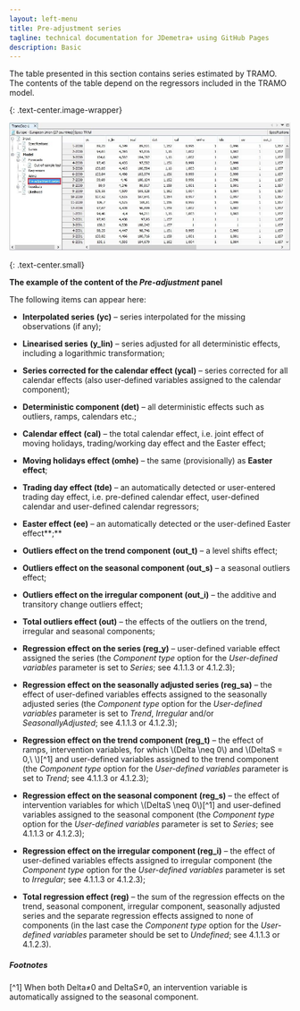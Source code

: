 ```yaml
---
layout: left-menu
title: Pre-adjustment series
tagline: technical documentation for JDemetra+ using GitHub Pages
description: Basic
---
```


The table presented in this section contains series estimated by TRAMO.
The contents of the table depend on the regressors included in the TRAMO
model.

{: .text-center.image-wrapper}

![Text](/assets/img/reference-manual/manual/RM_C_pic04.jpg)

{: .text-center.small}

**The example of the content of the *Pre-adjustment* panel**

The following items can appear here:

-   **Interpolated series** **(yc)** – series interpolated for the missing observations (if any);

-   **Linearised series** **(y\_lin)** – series adjusted for all deterministic effects, including a logarithmic transformation;

-   **Series corrected for the calendar effect (ycal)** – series corrected for all calendar effects (also user-defined variables assigned to the calendar component);

-   **Deterministic component (det)** – all deterministic effects such as outliers, ramps, calendars etc.;

-   **Calendar effect** **(cal)** – the total calendar effect, i.e. joint effect of moving holidays, trading/working day effect and the Easter effect;

-   **Moving holidays effect (omhe)** – the same (provisionally) as **Easter effect**;

-   **Trading day effect (tde)** – an automatically detected or user-entered trading day effect, i.e. pre-defined calendar effect, user-defined calendar and user-defined calendar regressors;

-   **Easter effect (ee)** – an automatically detected or the user-defined Easter effect**;**

-   **Outliers effect on the trend component** **(out\_t)** – a level shifts effect;

-   **Outliers effect on the seasonal component (out\_s)** – a seasonal outliers effect;

-   **Outliers effect on the irregular component (out\_i)** – the additive and transitory change outliers effect;

-   **Total outliers effect (out)** – the effects of the outliers on the trend, irregular and seasonal components;

-   **Regression effect on the series (reg\_y)** – user-defined variable effect assigned the series (the *Component type* option for the *User-defined variables* parameter is set to *Series*; see 4.1.1.3 or 4.1.2.3);

-   **Regression effect on the seasonally adjusted series (reg\_sa)** – the effect of user-defined variables effects assigned to the seasonally adjusted series (the *Component type* option for the *User-defined variables* parameter is set to *Trend*, *Irregular* and/or *SeasonallyAdjusted*; see 4.1.1.3 or 4.1.2.3);

-   **Regression effect on the trend component (reg\_t)** – the effect of ramps, intervention variables, for which \\(Delta \neq 0\\) and \\(DeltaS = 0,\ \\)[^1] and user-defined variables assigned to the trend component (the *Component type* option for the *User-defined variables* parameter is set to *Trend*; see 4.1.1.3 or 4.1.2.3);

-   **Regression effect on the seasonal component** **(reg\_s)** – the effect of intervention variables for which \\(DeltaS \neq 0\\)[^1] and user-defined variables assigned to the seasonal component (the *Component type* option for the *User-defined variables* parameter is set to *Series*; see 4.1.1.3 or 4.1.2.3);

-   **Regression effect on the irregular component (reg\_i)** – the effect of user-defined variables effects assigned to irregular component (the *Component type* option for the *User-defined variables* parameter is set to *Irregular*; see 4.1.1.3 or 4.1.2.3);

-   **Total regression effect (reg)** – the sum of the regression effects on the trend, seasonal component, irregular component, seasonally adjusted series and the separate regression effects assigned to none of components (in the last case the *Component type* option for the *User-defined variables* parameter should be set to *Undefined*; see 4.1.1.3 or 4.1.2.3).

##### Footnotes

[^1] When both Delta≠0 and DeltaS≠0, an intervention variable is automatically assigned to the seasonal component.